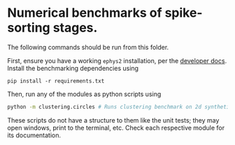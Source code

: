 # Numerical benchmarks of spike-sorting stages.

The following commands should be run from this folder.

First, ensure you have a working `ephys2` installation, per the [developer docs](..). Install the benchmarking dependencies using 
```
pip install -r requirements.txt
```
Then, run any of the modules as python scripts using 
```bash
python -m clustering.circles # Runs clustering benchmark on 2d synthetic "circles dataset"
```
These scripts do not have a structure to them like the unit tests; they may open windows, print to the terminal, etc. Check each respective module for its documentation.